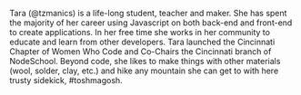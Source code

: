 Tara (@tzmanics) is a life-long student, teacher and maker. She has spent the majority of her career using Javascript on both back-end and front-end to create applications. In her free time she works in her community to educate and learn from other developers. Tara launched the Cincinnati Chapter of Women Who Code and Co-Chairs the Cincinnati branch of NodeSchool. Beyond code, she likes to make things with other materials (wool, solder, clay, etc.) and hike any mountain she can get to with here trusty sidekick, #toshmagosh.
